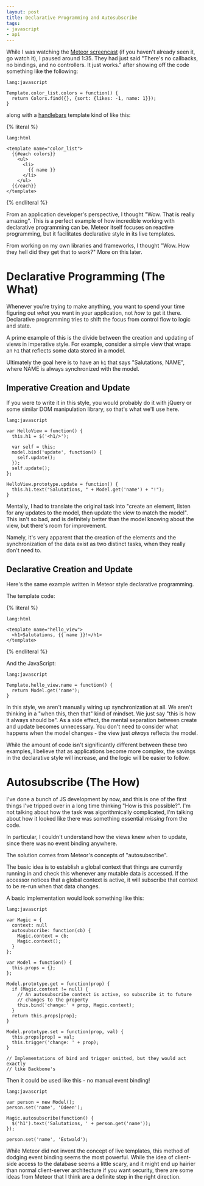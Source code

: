 ```yaml
---
layout: post
title: Declarative Programming and Autosubscribe
tags:
- javascript
- api
---
```


While I was watching the [Meteor screencast]() (if you haven't already seen it, 
go watch it), I paused around 1:35. They had just said "There's no callbacks, no 
bindings, and no controllers. It just works." after showing off the code 
something like the following:

    lang:javascript

    Template.color_list.colors = function() {
      return Colors.find({}, {sort: {likes: -1, name: 1}});
    }

along with a [handlebars][] template kind of like this:

{% literal %}

    lang:html

    <template name="color_list">
      {{#each colors}}
        <ul>
          <li>
            {{ name }}
          </li>
        </ul>
      {{/each}}
    </template>

{% endliteral %}

From an application developer's perspective, I thought "Wow. That is really 
amazing". This is a perfect example of how incredible working with declarative 
programming can be. Meteor itself focuses on reactive programming, but it 
facilitates declarative style in its live templates.

From working on my own libraries and frameworks, I thought "Wow. How they hell 
did they get that to work?" More on this later.

[Meteor screencast]: http://meteor.com/screencast
[handlebars]: http://handlebarsjs.com/

Declarative Programming (The What)
==================================

Whenever you're trying to make anything, you want to spend your time figuring 
out _what_ you want in your application, not _how_ to get it there. Declarative 
programming tries to shift the focus from control flow to logic and state.

A prime example of this is the divide between the creation and updating of views 
in imperative style. For example, consider a simple view that wraps an `h1`
that reflects some data stored in a model.

Ultimately the goal here is to have an `h1` that says "Salutations, NAME", where 
NAME is always synchronized with the model.

Imperative Creation and Update
------------------------------

If you were to write it in this style, you would probably do it with jQuery or 
some similar DOM manipulation library, so that's what we'll use here.

    lang:javascript

    var HelloView = function() {
      this.h1 = $('<h1/>');

      var self = this;
      model.bind('update', function() {
        self.update();
      });
      self.update();
    };

    HelloView.prototype.update = function() {
      this.h1.text("Salutations, " + Model.get('name') + "!");
    }

Mentally, I had to translate the original task into "create an element,
listen for any updates to the model, then update the view to match the model".
This isn't so bad, and is definitely better than the model knowing about the 
view, but there's room for improvement.

Namely, it's very apparent that the creation of the elements and the 
synchronization of the data exist as two distinct tasks, when they really don't 
need to.

Declarative Creation and Update
-------------------------------

Here's the same example written in Meteor style declarative programming.

The template code:

{% literal %}

    lang:html

    <template name="hello_view">
      <h1>Salutations, {{ name }}!</h1>
    </template>

{% endliteral %}

And the JavaScript:

    lang:javascript

    Template.hello_view.name = function() {
      return Model.get('name');
    }

In this style, we aren't manually wiring up synchronization at all.  We aren't 
thinking in a "when this, then that" kind of mindset. We just say "this is how 
it always should be". As a side effect, the mental separation between create and 
update becomes unnecessary. You don't need to consider what happens when the 
model changes - the view just _always_ reflects the model.

While the amount of code isn't significantly different between these two 
examples, I believe that as applications become more complex, the savings in the 
declarative style will increase, and the logic will be easier to follow.

Autosubscribe (The How)
=======================

I've done a bunch of JS development by now, and this is one of the first things 
I've tripped over in a long time thinking "How is this possible?". I'm not 
talking about how the task was algorithmically complicated, I'm talking about 
how it looked like there was something essential _missing_ from the code.

In particular, I couldn't understand how the views knew when to update, since 
there was no event binding anywhere.

The solution comes from Meteor's concepts of "autosubscribe".

The basic idea is to establish a global context that things are currently 
running in and check this whenever any mutable data is accessed. If the accessor 
notices that a global context is active, it will subscribe that context to be 
re-run when that data changes.

A basic implementation would look something like this:

    lang:javascript

    var Magic = {
      context: null
      autosubscribe: function(cb) {
        Magic.context = cb;
        Magic.context();
      }
    };

    var Model = function() {
      this.props = {};
    };

    Model.prototype.get = function(prop) {
      if (Magic.context != null) {
        // An autosubscribe context is active, so subscribe it to future
        // changes to the property
        this.bind('change:' + prop, Magic.context);
      }
      return this.props[prop];
    }

    Model.prototype.set = function(prop, val) {
      this.props[prop] = val;
      this.trigger('change: ' + prop);
    }

    // Implementations of bind and trigger omitted, but they would act exactly 
    // like Backbone's

Then it could be used like this - no manual event binding!

    lang:javascript

    var person = new Model();
    person.set('name', 'Odeen');

    Magic.autosubscribe(function() {
      $('h1').text('Salutations, ' + person.get('name'));
    });

    person.set('name', 'Estwald');

While Meteor did not invent the concept of live templates, this method of 
dodging event binding seems the most powerful. While the idea of client-side 
access to the database seems a little scary, and it might end up hairier than 
normal client-server architecture if you want security, there are some ideas 
from Meteor that I think are a definite step in the right direction.
